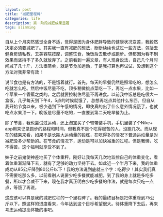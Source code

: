 ```yaml
---
layout: post
title: "减肥里程碑"
categories: life
description: 第一阶段减肥成果显著
tags: slimming
---
```

自从上个月突然感觉全身不适，觉得是因为身体肥胖导致的健康状况变差，我毅然决定必须要减肥了。其实我一直有减肥的想法，断断续续也试过一些方法，包括去健身房请私教，去美容院按摩，调整饮食，晚饭后去散步或跑步。但都因为看不到效果而坚持不了多久就放弃了。之前看到一遍文章，有人现身说法，自己几个月时间减了几十斤，方法很简单，就是节食加运动，于是我打算也再试试，没想到这个方法对我非常有效！

说节食也是有方法的，不是饿着就行。首先，每天的早餐仍然是照常吃的，想怎么吃就怎么吃。然后中饭尽量不吃，顶多稍微挑点菜吃一下，再吃一点水果，比如一个苹果一个香蕉之类的。之后就要控制住尽量不再进食。以前我中饭总是吃很大一盒饭，几乎每天到下午4，5点的时候就饿了，总想再吃点其他什么东西。但自从我开始节食以来，极少遇到下午饿的情况，即使真的出了什么意外情况饿了，也就吃点水果顶一下。晚饭是尽量不吃的，一直要到第二天吃早餐为止。

除了节食，我也尝试过运动，还上淘宝买了个臂带装手机，手机里装了个Nike+ app用来记录跑步的路程和时间，但我真不是个吃得起苦的人，没跑几次。而从现在的结果来看，如果不是长期大运动量的锻炼，在吃得多的情况下普通运动量是对减肥没多少帮助的。在节食的情况下，运动是可以加快减重的过程。但是我懒，吃不得苦，这个福利就享受不到了。

妹子之前鬼使神差地买了个体重秤，刚好让我每天几次地监控自己的体重变化，看着体重渐渐降下去，就有了足够的动力坚持下去。如此近一个半月下来，我的体重成功从85公斤降到80公斤以下！我的方法说到底就三个字：吃得少！其实我们真不需要吃那么多，以前看别人说要少吃多餐就能减肥，到了我的身上就是多吃多餐，所以才会减不下来，现在我才真正明白少吃多餐的作法，就是每次只吃一点点，等饿了再说。

这应该可以算是我的减肥过程的一个里程碑了。我的最终目标是把体重降到75公斤以下，照这样的进度看来，今年达到这个目标希望很大。待体重降下去后，再来考虑运动提高体能的事吧。
